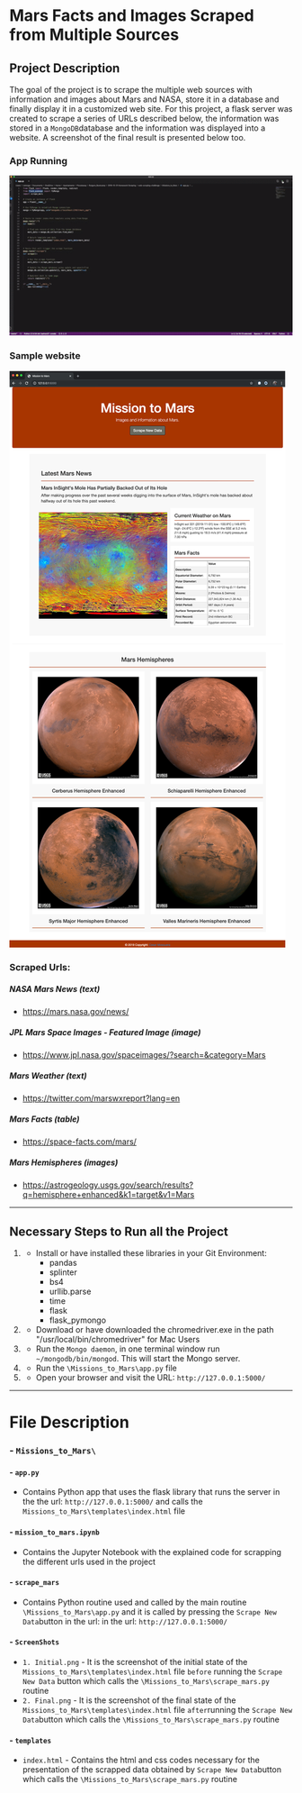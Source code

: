 # Mars Facts and Images Scraped from Multiple Sources

## Project Description
The goal of the project is to scrape the multiple web sources with information and images about Mars and NASA, store it in a database and finally display it in a customized web site. For this project, a flask server was created to scrape a series of URLs described below, the information was stored in a `MongoDB`database and the information was displayed into a website. A screenshot of the final result is presented below too.

### App Running

![Initial](Missions_to_Mars/ScreenShots/app_running.gif "App Running`")

### Sample website

![Initial](Missions_to_Mars/ScreenShots/2_Final.png "Page before running the `Scrape New Data`")

### Scraped Urls:

##### NASA Mars News (text)
- https://mars.nasa.gov/news/
##### JPL Mars Space Images - Featured Image (image)
- https://www.jpl.nasa.gov/spaceimages/?search=&category=Mars
##### Mars Weather (text)
- https://twitter.com/marswxreport?lang=en
##### Mars Facts (table)
- https://space-facts.com/mars/
##### Mars Hemispheres (images)
- https://astrogeology.usgs.gov/search/results?q=hemisphere+enhanced&k1=target&v1=Mars

<hr>

## Necessary Steps to Run all the Project

1. - Install or have installed these libraries in your Git Environment:
        -   pandas
        -   splinter
        -   bs4
        -   urllib.parse
        -   time
        -   flask
        -   flask_pymongo
2. - Download or have downloaded the chromedriver.exe in the path "/usr/local/bin/chromedriver" for Mac Users
2. - Run the `Mongo daemon`, in one terminal window run `~/mongodb/bin/mongod`. This will start the Mongo server.
3. - Run the `\Missions_to_Mars\app.py` file
4. - Open your browser and visit the URL: `http://127.0.0.1:5000/`

<hr>

# File Description
### - `Missions_to_Mars\`
#### - `app.py`
- Contains Python app that uses the flask library that runs the server in the  the url: `http://127.0.0.1:5000/` and calls the `Missions_to_Mars\templates\index.html` file
#### - `mission_to_mars.ipynb` 
- Contains the Jupyter Notebook with the explained code for scrapping the different urls used in the project
#### - `scrape_mars` 
- Contains Python routine used and called by the main routine `\Missions_to_Mars\app.py` and it is called by pressing the `Scrape New Data`button in the url: in the url: `http://127.0.0.1:5000/`
#### -  `ScreenShots`
- `1. Initial.png` - It is the screenshot of the initial state of the `Missions_to_Mars\templates\index.html` file `before` running the `Scrape New Data` button which calls the `\Missions_to_Mars\scrape_mars.py` routine
- `2. Final.png` - It is the screenshot of the final state of the `Missions_to_Mars\templates\index.html` file `after`running the `Scrape New Data`button which calls the `\Missions_to_Mars\scrape_mars.py` routine
#### -  `templates`
- `index.html` - Contains the html and css codes necessary for the presentation of the scrapped data obtained by `Scrape New Data`button which calls the `\Missions_to_Mars\scrape_mars.py` routine